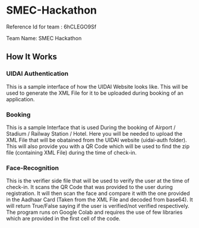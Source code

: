 # SMEC-Hackathon

Reference Id for team : 6hCLEGO9Sf

Team Name: SMEC Hackathon

## How It Works

### UIDAI Authentication
This is a sample interface of how the UIDAI Website looks like. This will be used to generate the XML File for it to be uploaded during booking of an application. 

### Booking
This is a sample Interface that is used During the booking of Airport / Stadium / Railway Station / Hotel. Here you will be needed to upload the XML File that will be obatained from the UIDAI website (uidai-auth folder). This will also provide you with a QR Code which will be used to find the zip file (containing XML File) during the time of check-in.

### Face-Recognition
This is the verifier side file that will be used to verify the user at the time of check-in. It scans the QR Code that was provided to the user during registration. It will then scan the face and compare it with the one provided in the Aadhaar Card (Taken from the XML File and decoded from base64). It will return True/False saying if the user is verified/not verified respectively. The program runs on Google Colab and requires the use of few libraries which are provided in the first cell of the code.
